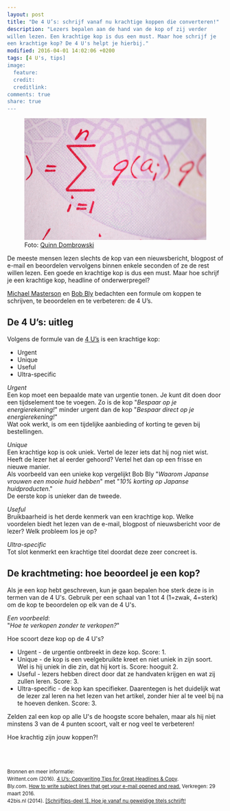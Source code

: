 ```yaml
---
layout: post
title: "De 4 U’s: schrijf vanaf nu krachtige koppen die converteren!"
description: "Lezers bepalen aan de hand van de kop of zij verder
willen lezen. Een krachtige kop is dus een must. Maar hoe schrijf je
een krachtige kop? De 4 U's helpt je hierbij."
modified: 2016-04-01 14:02:06 +0200
tags: [4 U's, tips]
image:
  feature: 
  credit: 
  creditlink: 
comments: true
share: true
---
```


<figure>
<img src="/images/formule.jpg" alt="Formule">
<figcaption>Foto: <a href="http://bit.ly/21WLEgR">Quinn Dombrowski
</a></figcaption>
</figure>

De meeste mensen lezen slechts de kop van een nieuwsbericht, blogpost of e-mail en beoordelen vervolgens binnen enkele seconden of ze de rest willen lezen. Een goede en krachtige kop is dus een must. Maar hoe schrijf je een krachtige kop, headline of onderwerpregel?

<a href="http://www.michaelmasterson.net/whois.html">Michael
Masterson</a> en <a href="http://www.bly.com/newsite/Pages/about.php">Bob Bly</a> bedachten een formule om koppen te
schrijven, te beoordelen en te verbeteren: de 4 U’s.

<h2>De 4 U’s: uitleg</h2>
Volgens de formule van de <a href="http://www.bly.com/newsite/Pages/DMNCOL1e%5B1%5D.htm">4 U’s</a> is een krachtige kop:
<ul>
<li>Urgent</li>
<li>Unique</li>
<li>Useful</li>
<li>Ultra-specific</li>
</ul>

<em>Urgent</em><br>
Een kop moet een bepaalde mate van urgentie tonen. Je kunt dit doen
door een tijdselement toe te voegen. Zo is de kop "<em>Bespaar op je
energierekening!</em>" minder urgent dan de kop "<em>Bespaar direct op je
energierekening!</em>"<br>
Wat ook werkt, is om een
tijdelijke aanbieding of korting te geven bij bestellingen.

<em>Unique</em><br>
Een krachtige kop is ook uniek. Vertel de lezer iets dat hij nog niet
wist. Heeft de lezer het al eerder gehoord? Vertel het dan op een
frisse en nieuwe manier.<br>
Als voorbeeld van een unieke kop vergelijkt Bob Bly 
"<em>Waarom Japanse vrouwen een mooie huid hebben</em>" met "<em>10%
korting op Japanse huidproducten</em>."<br>
De eerste kop is unieker dan de tweede. 

<em>Useful</em><br>
Bruikbaarheid is het derde kenmerk van een krachtige kop. Welke
voordelen biedt het lezen van de e-mail, blogpost of nieuwsbericht
voor de lezer? Welk probleem los je op? <br>

<em>Ultra-specific</em><br>
Tot slot kenmerkt een krachtige titel doordat deze zeer
concreet is.

<h2>De krachtmeting: hoe beoordeel je een kop?</h2>
Als je een kop hebt geschreven, kun je gaan bepalen hoe sterk deze is
in termen van de 4 U's. Gebruik per een schaal van 1 tot 4 (1=zwak,
4=sterk) om de kop te beoordelen op elk van de 4 U's.<br>

<em>Een voorbeeld</em>:<br>
"<em>Hoe te verkopen
zonder te verkopen?</em>"

Hoe scoort deze kop op de 4 U's?
<ul>
<li>Urgent - de urgentie ontbreekt in deze kop. Score: 1.</li>
<li>Unique - de kop is een veelgebruikte kreet en niet uniek in zijn
soort. Wel is hij uniek in die zin, dat hij kort is. Score:
hooguit 2.</li> 
<li>Useful - lezers hebben direct door dat ze handvaten krijgen en wat
zij zullen leren. Score: 3.</li>
<li>Ultra-specific - de kop kan specifieker. Daarentegen is het 
duidelijk wat de lezer zal leren na het lezen van het
artikel, zonder hier al te veel bij na te hoeven denken. Score: 3.</li>
</ul>


Zelden zal een kop op alle U's de hoogste score behalen, maar als hij
niet minstens 3 van de 4 punten scoort, valt er nog veel te verbeteren!


Hoe krachtig zijn jouw koppen?!

<br><br>

<small>Bronnen en meer informatie:<br>
Writtent.com (2016). <a
href="http://writtent.com/blog/4-us-of-web-copywriting-tips-for-writing-great-headlines-copy/
">4 U’s: Copywriting Tips for Great Headlines &
Copy</a>.<br>
Bly.com. <a
href="http://www.bly.com/newsite/Pages/DMNCOL1e%5B1%5D.htm">How to
write subject lines that get your e-mail opened and read.</a>
Verkregen: 29 maart 2016.<br>
42bis.nl (2014). <a href="http://www.42bis.nl/2014/10/schrijftips-deel-1-hoe-je-vanaf-nu-geweldige-titels-schrijft-tldr2014/">[Schrijftips-deel 1]. Hoe je vanaf nu geweldige
titels schrijft!</a>

